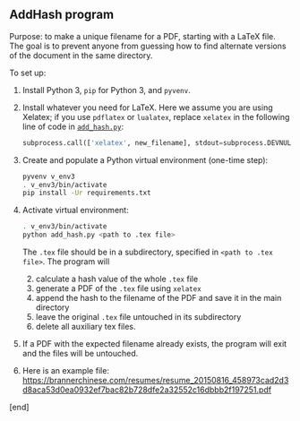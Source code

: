 ## AddHash program

Purpose: to make a unique filename for a PDF, starting with a LaTeX file. The goal is to prevent anyone from guessing how to find alternate versions of the document in the same directory.

To set up:

 1. Install Python 3, `pip` for Python 3,  and `pyvenv`.
 1. Install whatever you need for LaTeX. Here we assume you are using Xelatex; if you use `pdflatex` or `lualatex`, replace `xelatex` in the following line of code in [`add_hash.py`](add_hash.py#L28):

    ```python
    subprocess.call(['xelatex', new_filename], stdout=subprocess.DEVNULL)
    ```

 1. Create and populate a Python virtual environment (one-time step):

    ```bash
    pyvenv v_env3
    . v_env3/bin/activate
    pip install -Ur requirements.txt
    ```
 1. Activate virtual environment:

    ```bash
    . v_env3/bin/activate
    python add_hash.py <path to .tex file>
    ```
    
    The `.tex` file should be in a subdirectory, specified in `<path to .tex file>`. The program will 
    
    2. calculate a hash value of the whole `.tex` file
    2. generate a PDF of the `.tex` file using `xelatex`
    2. append the hash to the filename of the PDF and save it in the main directory
    2. leave the original `.tex` file untouched in its subdirectory
    2. delete all auxiliary tex files.

 1. If a PDF with the expected filename already exists, the program will exit and the files will be untouched.
 1. Here is an example file: https://brannerchinese.com/resumes/resume_20150816_458973cad2d3d8aca53d0ea0932ef7bac82b728dfe2a32552c16dbbb2f197251.pdf

[end]

